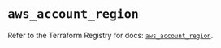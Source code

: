 # `aws_account_region`

Refer to the Terraform Registry for docs: [`aws_account_region`](https://registry.terraform.io/providers/hashicorp/aws/6.14.1/docs/resources/account_region).
